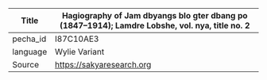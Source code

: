 |Title | Hagiography of Jam dbyangs blo gter dbang po (1847–1914); Lamdre Lobshe, vol. nya, title no. 2 
| --- | --- 
|pecha_id | I87C10AE3
|language | Wylie Variant
|Source | https://sakyaresearch.org